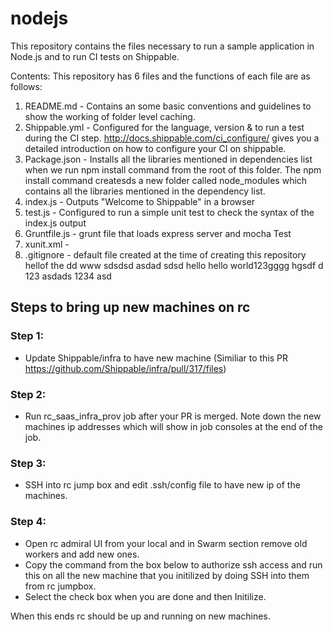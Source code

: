 # nodejs
This repository contains the files necessary to run a sample application in Node.js and to run CI tests on Shippable.


Contents:
This repository has 6 files and the functions of each file are as follows:

1. README.md - Contains an some basic conventions and guidelines to show the working of folder level caching.
2. Shippable.yml - Configured for the language, version & to run a test during the CI step. http://docs.shippable.com/ci_configure/ gives you a detailed introduction on how to configure your CI on shippable.
3. Package.json - Installs all the libraries mentioned in dependencies list when we run npm install command from the root of this folder. The npm install command createsds a new folder called node_modules which contains all the libraries mentioned in the dependency list.
4. index.js - Outputs "Welcome to Shippable" in a browser
5. test.js - Configured to run a simple unit test to check the syntax of the index.js output
6. Gruntfile.js - grunt file that loads express server and mocha Test
7. xunit.xml - 
8. .gitignore - default file created at the time of creating this repository
hellof the
dd
www
sdsdsd
asdad
sdsd
hello
hello world123gggg
hgsdf
d
123
asdads
1234
asd


## Steps to bring up new machines on rc

### Step 1: 
- Update Shippable/infra to have new machine (Similiar to this PR https://github.com/Shippable/infra/pull/317/files)

### Step 2:
- Run rc_saas_infra_prov job after your PR is merged. Note down the new machines ip addresses which will show in job consoles at the end of the job.

### Step 3:
- SSH into rc jump box and edit .ssh/config file to have new ip of the machines.

### Step 4:
- Open rc admiral UI from your local and in Swarm section remove old workers and add new ones.
- Copy the command from the box below to authorize ssh access and run this on all the new machine that you initilized by doing SSH into them from rc jumpbox.
- Select the check box when you are done and then Initilize.

When this ends rc should be up and running on new machines.

